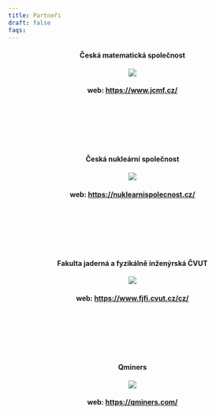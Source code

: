 ```yaml
---
title: Partneři
draft: false
faqs:
---
```


<h4 style="text-align: center;">Česká matematická společnost</h4>
<p align="center">
  <img src="images/cms.png" />
</p>
<div style="text-align: center;">

#### web: https://www.jcmf.cz/

</br>
</br>
</br>
</br>
</br>

<h4 style="text-align: center;">Česká nukleární společnost</h4>
<p align="center">
  <img src="images/cns.png" />
</p>
<div style="text-align: center;">

#### web: https://nuklearnispolecnost.cz/

</br>
</br>
</br>
</br>
</br>

<h4 style="text-align: center;">Fakulta jaderná a fyzikálně inženýrská ČVUT</h4>
<p align="center">
  <img src="images/fjfi.png" />
</p>
<div style="text-align: center;">

#### web: https://www.fjfi.cvut.cz/cz/

</br>
</br>
</br>
</br>
</br>

<h4 style="text-align: center;">Qminers</h4>
<p align="center">
  <img src="images/qminers.png" />
</p>
<div style="text-align: center;">

#### web: https://qminers.com/


